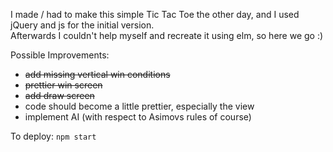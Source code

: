 I made / had to make this simple Tic Tac Toe the other day, and I used jQuery and js for the initial version.  
Afterwards I couldn't help myself and recreate it using elm, so here we go :)

Possible Improvements:
+ ~~add missing vertical win conditions~~
+ ~~prettier win screen~~
+ ~~add draw screen~~
+ code should become a little prettier, especially the view
+ implement AI (with respect to Asimovs rules of course)

To deploy: `npm start`
